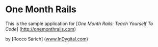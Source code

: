 # One Month Rails

This is the sample application for
[*One Month Rails: Teach Yourself To Code*] (http://onemonthrails.com)

by [Rocco Sarich] (www.InDygital.com)
